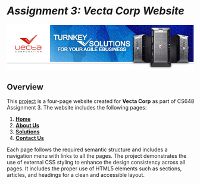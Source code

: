 # _**Assignment 3: Vecta Corp Website**_

![Logo](https://github.com/hareesh-cs/CS-648-Assignment-3/blob/main/part%202/images/header.gif?raw=true)

## Overview

This [project](https://github.com/hareesh-cs/CS-648-Assignment-3) is a four-page website created for **Vecta Corp** as part of CS648 Assignment 3. The website includes the following pages:

1. **[Home](https://github.com/hareesh-cs/CS-648-Assignment-3/blob/main/part%202/index.html)**
2. **[About Us](https://github.com/hareesh-cs/CS-648-Assignment-3/blob/main/part%202/index.html)**
3. **[Solutions](https://github.com/hareesh-cs/CS-648-Assignment-3/blob/main/part%202/index.html)**
4. **[Contact Us](https://github.com/hareesh-cs/CS-648-Assignment-3/blob/main/part%202/index.html)**

Each page follows the required semantic structure and includes a navigation menu with links to all the pages. The project demonstrates the use of external CSS styling to enhance the design consistency across all pages. It includes the proper use of HTML5 elements such as sections, articles, and headings for a clean and accessible layout.
